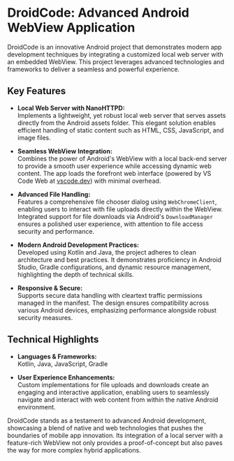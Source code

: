 # DroidCode: Advanced Android WebView Application

DroidCode is an innovative Android project that demonstrates modern app development techniques by integrating a customized local web server with an embedded WebView. This project leverages advanced technologies and frameworks to deliver a seamless and powerful experience.

## Key Features

- **Local Web Server with NanoHTTPD:**  
  Implements a lightweight, yet robust local web server that serves assets directly from the Android assets folder. This elegant solution enables efficient handling of static content such as HTML, CSS, JavaScript, and image files.

- **Seamless WebView Integration:**  
  Combines the power of Android's WebView with a local back-end server to provide a smooth user experience while accessing dynamic web content. The app loads the forefront web interface (powered by VS Code Web at [vscode.dev](https://vscode.dev)) with minimal overhead.

- **Advanced File Handling:**  
  Features a comprehensive file chooser dialog using `WebChromeClient`, enabling users to interact with file uploads directly within the WebView. Integrated support for file downloads via Android's `DownloadManager` ensures a polished user experience, with attention to file access security and performance.

- **Modern Android Development Practices:**  
  Developed using Kotlin and Java, the project adheres to clean architecture and best practices. It demonstrates proficiency in Android Studio, Gradle configurations, and dynamic resource management, highlighting the depth of technical skills.

- **Responsive & Secure:**  
  Supports secure data handling with cleartext traffic permissions managed in the manifest. The design ensures compatibility across various Android devices, emphasizing performance alongside robust security measures.

## Technical Highlights

- **Languages & Frameworks:**  
  Kotlin, Java, JavaScript, Gradle

- **User Experience Enhancements:**  
  Custom implementations for file uploads and downloads create an engaging and interactive application, enabling users to seamlessly navigate and interact with web content from within the native Android environment.

DroidCode stands as a testament to advanced Android development, showcasing a blend of native and web technologies that pushes the boundaries of mobile app innovation. Its integration of a local server with a feature-rich WebView not only provides a proof-of-concept but also paves the way for more complex hybrid applications.
